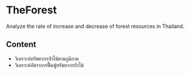 # TheForest
Analyze the rate of increase and decrease of forest resources in Thailand.

## Content
- วิเคราะห์ทรัพยากรป่าไม้ตามภูมิภาค
- วิเคราะห์อัตราการฟื้นฟูทรัพยากรป่าไม้

